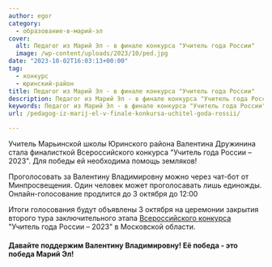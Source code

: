 ```yaml
---
author: egor
category:
  - образование-в-марий-эл
cover:
  alt: Педагог из Марий Эл - в финале конкурса "Учитель года России"
  image: /wp-content/uploads/2023/10/ped.jpg
date: "2023-10-02T16:03:13+00:00"
tag:
  - конкурс
  - юринский-район
title: Педагог из Марий Эл - в финале конкурса "Учитель года России"
description: Педагог из Марий Эл - в финале конкурса "Учитель года России"
keywords: Педагог из Марий Эл - в финале конкурса "Учитель года России"
url: /pedagog-iz-marij-el-v-finale-konkursa-uchitel-goda-rossii/

---
```

Учитель Марьинской школы Юринского района Валентина Дружинина стала финалисткой Всероссийского конкурса "Учитель года России – 2023". Для победы ей необходима помощь земляков!

Проголосовать за Валентину Владимировну можно через чат-бот от Минпросвещения. Один человек может проголосавать лишь единожды. Онлайн-голосование продлится до 3 октября до 12:00

Итоги голосования будут объявлены 3 октября на церемонии закрытия второго тура заключительного этапа [Всероссийского конкурса](/miss-russia-2023/) "Учитель года России – 2023" в Московской области.

#### Давайте поддержим Валентину Владимировну! Её победа \- это победа Марий Эл!
